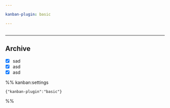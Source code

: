 ```yaml
---

kanban-plugin: basic

---
```


## 



***

## Archive

- [x] sad
- [x] asd
- [x] asd

%% kanban:settings
```
{"kanban-plugin":"basic"}
```
%%